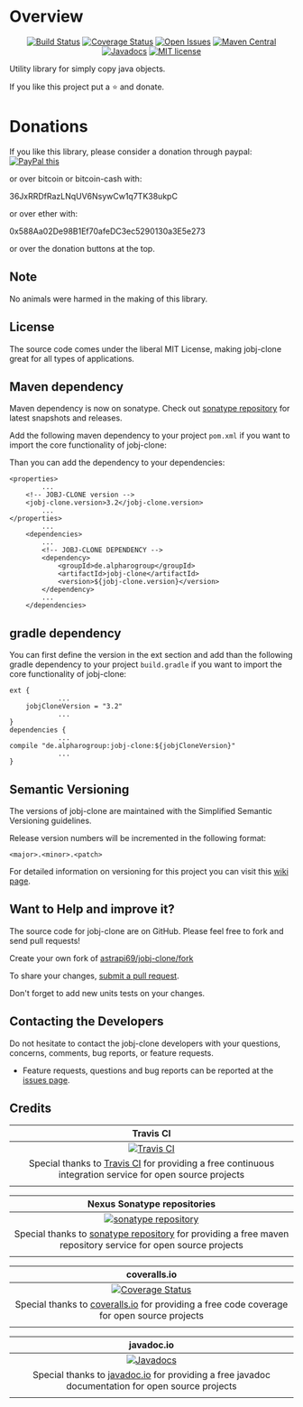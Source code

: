 # Overview

<div align="center">

[![Build Status](https://travis-ci.org/astrapi69/jobj-clone.svg?branch=develop)](https://travis-ci.org/astrapi69/jobj-clone) 
[![Coverage Status](https://coveralls.io/repos/github/astrapi69/jobj-clone/badge.svg?branch=develop)](https://coveralls.io/github/astrapi69/jobj-clone?branch=develop) 
[![Open Issues](https://img.shields.io/github/issues/astrapi69/jobj-clone.svg?style=flat)](https://github.com/astrapi69/jobj-clone/issues) 
[![Maven Central](https://maven-badges.herokuapp.com/maven-central/de.alpharogroup/jobj-clone/badge.svg)](https://maven-badges.herokuapp.com/maven-central/de.alpharogroup/jobj-clone)
[![Javadocs](http://www.javadoc.io/badge/de.alpharogroup/jobj-clone.svg)](http://www.javadoc.io/doc/de.alpharogroup/jobj-clone)
[![MIT license](http://img.shields.io/badge/license-MIT-brightgreen.svg?style=flat)](http://opensource.org/licenses/MIT)

</div>

Utility library for simply copy java objects.

If you like this project put a ⭐ and donate.

# Donations

If you like this library, please consider a donation through paypal: <a href="https://www.paypal.com/cgi-bin/webscr?cmd=_s-xclick&hosted_button_id=MJ7V43GU2H386" target="_blank">
<img src="https://www.paypalobjects.com/en_US/GB/i/btn/btn_donateCC_LG.gif" alt="PayPal this" title="PayPal – The safer, easier way to pay online!" border="0" />
</a>

or over bitcoin or bitcoin-cash with:

36JxRRDfRazLNqUV6NsywCw1q7TK38ukpC

or over ether with:

0x588Aa02De98B1Ef70afeDC3ec5290130a3E5e273

or over the donation buttons at the top.

## Note

No animals were harmed in the making of this library.

## License

The source code comes under the liberal MIT License, making jobj-clone great for all types of applications.

## Maven dependency

Maven dependency is now on sonatype.
Check out [sonatype repository](https://oss.sonatype.org/index.html#nexus-search;gav~de.alpharogroup~jobj-clone~~~) for latest snapshots and releases.

Add the following maven dependency to your project `pom.xml` if you want to import the core functionality of jobj-clone:

Than you can add the dependency to your dependencies:

	<properties>
			...
		<!-- JOBJ-CLONE version -->
		<jobj-clone.version>3.2</jobj-clone.version>
			...
	</properties>
			...
		<dependencies>
			...
			<!-- JOBJ-CLONE DEPENDENCY -->
			<dependency>
				<groupId>de.alpharogroup</groupId>
				<artifactId>jobj-clone</artifactId>
				<version>${jobj-clone.version}</version>
			</dependency>
			...
		</dependencies>
	
			
## gradle dependency

You can first define the version in the ext section and add than the following gradle dependency to your project `build.gradle` if you want to import the core functionality of jobj-clone:

```
ext {
			...
    jobjCloneVersion = "3.2"
			...
}
dependencies {
			...
compile "de.alpharogroup:jobj-clone:${jobjCloneVersion}"
			...
}
```

## Semantic Versioning

The versions of jobj-clone are maintained with the Simplified Semantic Versioning guidelines.

Release version numbers will be incremented in the following format:

`<major>.<minor>.<patch>`

For detailed information on versioning for this project you can visit this [wiki page](https://github.com/lightblueseas/mvn-parent-projects/wiki/Simplified-Semantic-Versioning).

## Want to Help and improve it? ###

The source code for jobj-clone are on GitHub. Please feel free to fork and send pull requests!

Create your own fork of [astrapi69/jobj-clone/fork](https://github.com/astrapi69/jobj-clone/fork)

To share your changes, [submit a pull request](https://github.com/astrapi69/jobj-clone/pull/new/develop).

Don't forget to add new units tests on your changes.

## Contacting the Developers

Do not hesitate to contact the jobj-clone developers with your questions, concerns, comments, bug reports, or feature requests.
- Feature requests, questions and bug reports can be reported at the [issues page](https://github.com/astrapi69/jobj-clone/issues).

## Credits

|**Travis CI**|
|     :---:      |
|[![Travis CI](https://travis-ci.com/images/logos/TravisCI-Full-Color.png)](https://coveralls.io/github/astrapi69/jobj-clone?branch=master)|
|Special thanks to [Travis CI](https://travis-ci.org) for providing a free continuous integration service for open source projects|
|     <img width=1000/>     |

|**Nexus Sonatype repositories**|
|     :---:      |
|[![sonatype repository](https://img.shields.io/nexus/r/https/oss.sonatype.org/de.alpharogroup/jobj-clone.svg?style=for-the-badge)](https://oss.sonatype.org/index.html#nexus-search;gav~de.alpharogroup~jobj-clone~~~)|
|Special thanks to [sonatype repository](https://www.sonatype.com) for providing a free maven repository service for open source projects|
|     <img width=1000/>     |

|**coveralls.io**|
|     :---:      |
|[![Coverage Status](https://coveralls.io/repos/github/astrapi69/jobj-clone/badge.svg?branch=develop)](https://coveralls.io/github/astrapi69/jobj-clone?branch=master)|
|Special thanks to [coveralls.io](https://coveralls.io) for providing a free code coverage for open source projects|
|     <img width=1000/>     |

|**javadoc.io**|
|     :---:      |
|[![Javadocs](http://www.javadoc.io/badge/de.alpharogroup/jobj-clone.svg)](http://www.javadoc.io/doc/de.alpharogroup/jobj-clone)|
|Special thanks to [javadoc.io](http://www.javadoc.io) for providing a free javadoc documentation for open source projects|
|     <img width=1000/>     |
